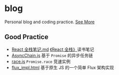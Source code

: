# blog

Personal blog and coding practice. [See More](https://rainsho.cc/)

## Good Practice

* [React 全栈笔记.md](./markdown_note/React全栈笔记.md) [《React 全栈》](https://book.douban.com/subject/26901067/)读书笔记
* [AsyncChain.js](./old_is_new/AsyncChain.js) 基于 `Promise` 的异步任务链
* [race.js](./old_is_new/race.js) `Promise.race` 竞速实例
* [flux_impl.html](./old_is_new/flux_impl.html) 基于原生 JS 的一个简单 Flux 架构实现
